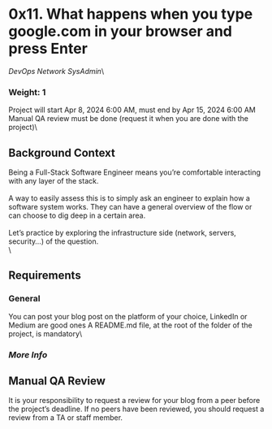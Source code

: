 # 0x11. What happens when you type google.com in your browser and press Enter
*DevOps* *Network* *SysAdmin*\
### **Weight: 1**
 Project will start Apr 8, 2024 6:00 AM, must end by Apr 15, 2024 6:00 AM
 Manual QA review must be done (request it when you are done with the project)\
## **Background Context**
Being a Full-Stack Software Engineer means you’re comfortable interacting with any layer of the stack.\
\
A way to easily assess this is to simply ask an engineer to explain how a software system works. They can have a general overview of the flow or can choose to dig deep in a certain area.\
\
Let’s practice by exploring the infrastructure side (network, servers, security…) of the question.\
\

## **Requirements**
### **General**
You can post your blog post on the platform of your choice, LinkedIn or Medium are good ones
A README.md file, at the root of the folder of the project, is mandatory\
### *More Info*
## Manual QA Review
It is your responsibility to request a review for your blog from a peer before the project’s deadline. If no peers have been reviewed, you should request a review from a TA or staff member.
